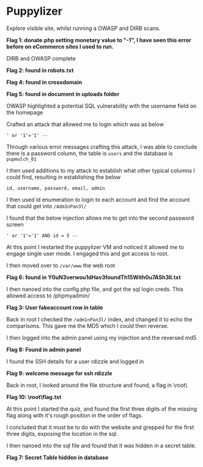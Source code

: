 # Puppylizer

Explore visible site, whilst running a OWASP and DIRB scans.

**Flag 1: donate.php setting monetary value to "-1", I have seen this error before on eCommerce sites I used to run.**

DIRB and OWASP complete

**Flag 2: found in robots.txt**

**Flag 4: found in crossdomain**

**Flag 5: found in document in uploads folder**

OWASP highlighted a potential SQL vulnerability with the username field on the homepage

Crafted an attack that allowed me to login  which was as below

`' or '1'='1' -- `

Through various error messages crafting this attack, I was able to conclude there is a password column, the table is `users` and the database is `pupmulch_01`

I then used additions to my attack to establish what other typical columns I could find, resulting in establishing the below

`id, username, password, email, admin`

I then used id enumeration to login to each account and find the account that could get into `/Adm1nPan3l/`

I found that the below injection allows me to get into the second password screen

`' or '1'='1' AND id = 5 -- `

At this point I restarted the puppylizer VM and noticed it allowed me to engage single user mode. I engaged this and got access to root.

I then moved over to `/var/www` the web root

**Flag 6: found in Y0uN3verwou1dHav3foundTh15With0u7ASh3ll.txt**

I then nanoed into the config.php file, and got the sql login creds. This allowed access to /phpmyadmin/ 

**Flag 3: User fakeaccount row in table**

Back in root I checked the `/adm1nPan3l/` index, and changed it to echo the comparisons. This gave me the MD5 which I could then reverse.

I then logged into the admin panel using my injection and the reversed md5

**Flag 8: Found in admin panel**

I found the SSH details for a user rdizzle and logged in

**Flag 9: welcome message for ssh rdizzle**

Back in root, I looked around the file structure and found, a flag in \root\

**Flag 10: \root\flag.txt**

At this point I started the quiz, and found the first three digits of the missing flag along with it's rough position in the order of flags.

I concluded that it must be to do with the website and grepped for the first three digits, exposing the location in the sql.

I then nanoed into the sql file and found that it was hidden in a secret table.

**Flag 7: Secret Table hidden in database**
